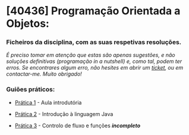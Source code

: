 # [40436] Programação Orientada a Objetos:

### Ficheiros da disciplina, com as suas respetivas resoluções.

_É preciso tomar em atenção que estas são apenas sugestões, e não soluções definitivas (programação in a nutshell) e, como tal, podem ter erros. Se encontrares algum erro, não hesites em abrir um [ticket](https://github.com/diogotavc/ua-deti-poo/issues/new), ou em contactar-me. Muito obrigado!_

### Guiões práticos:

- [Prática 1](https://github.com/diogotavc/ua-deti-poo/tree/main/aula01) - Aula introdutória

- [Prática 2](https://github.com/diogotavc/ua-deti-poo/tree/main/aula02) - Introdução à linguagem Java

- [Prática 3](https://github.com/diogotavc/ua-deti-poo/tree/main/aula03) - Controlo de fluxo e funções **_incompleto_**